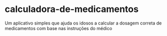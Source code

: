 # calculadora-de-medicamentos
Um aplicativo simples que ajuda os idosos a calcular a dosagem correta de medicamentos com base nas instruções do médico
